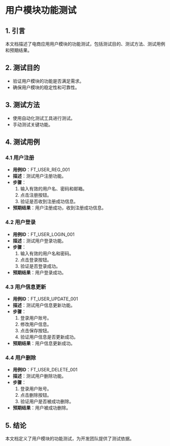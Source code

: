 # 用户模块功能测试

## 1. 引言

本文档描述了电商应用用户模块的功能测试，包括测试目的、测试方法、测试用例和预期结果。

## 2. 测试目的

- 验证用户模块的功能是否满足需求。
- 确保用户模块的稳定性和可靠性。

## 3. 测试方法

- 使用自动化测试工具进行测试。
- 手动测试关键功能。

## 4. 测试用例

### 4.1 用户注册

- **用例ID**：FT_USER_REG_001
- **描述**：测试用户注册功能。
- **步骤**：
  1. 输入有效的用户名、密码和邮箱。
  2. 点击注册按钮。
  3. 验证是否收到注册成功信息。
- **预期结果**：用户注册成功，收到注册成功信息。

### 4.2 用户登录

- **用例ID**：FT_USER_LOGIN_001
- **描述**：测试用户登录功能。
- **步骤**：
  1. 输入有效的用户名和密码。
  2. 点击登录按钮。
  3. 验证是否登录成功。
- **预期结果**：用户登录成功。

### 4.3 用户信息更新

- **用例ID**：FT_USER_UPDATE_001
- **描述**：测试用户信息更新功能。
- **步骤**：
  1. 登录用户账号。
  2. 修改用户信息。
  3. 点击保存按钮。
  4. 验证用户信息是否更新成功。
- **预期结果**：用户信息更新成功。

### 4.4 用户删除

- **用例ID**：FT_USER_DELETE_001
- **描述**：测试用户删除功能。
- **步骤**：
  1. 登录用户账号。
  2. 点击删除按钮。
  3. 验证用户是否被成功删除。
- **预期结果**：用户被成功删除。

## 5. 结论

本文档定义了用户模块的功能测试，为开发团队提供了测试依据。